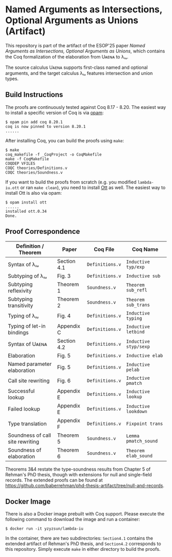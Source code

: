 # Named Arguments as Intersections, Optional Arguments as Unions (Artifact)

This repository is part of the artifact of the ESOP'25 paper *Named Arguments as Intersections, Optional Arguments as Unions*, which contains the Coq formalization of the elaboration from Uᴀᴇɴᴀ to λᵢᵤ.

The source calculus Uᴀᴇɴᴀ supports first-class named and optional arguments, and the target calculus λᵢᵤ features intersection and union types.

## Build Instructions

The proofs are continuously tested against Coq 8.17 - 8.20. The easiest way to install a specific version of Coq is via [opam](https://opam.ocaml.org/doc/Install.html):

```
$ opam pin add coq 8.20.1
coq is now pinned to version 8.20.1
......
```

After installing Coq, you can build the proofs using `make`:

```
$ make
coq_makefile -f _CoqProject -o CoqMakefile
make -f CoqMakefile
COQDEP VFILES
COQC theories/Definitions.v
COQC theories/Soundness.v
```

If you want to build the proofs from scratch (e.g. you modified `lambda-iu.ott` or ran `make clean`), you need to install [Ott](https://github.com/ott-lang/ott) as well. The easiest way to install Ott is also via opam:

```
$ opam install ott
......
installed ott.0.34
Done.
```

## Proof Correspondence

| Definition / Theorem             | Paper       | Coq File        | Coq Name              |
| -------------------------------- | ----------- | --------------- | --------------------- |
| Syntax of λᵢᵤ                    | Section 4.1 | `Definitions.v` | `Inductive typ/exp`   |
| Subtyping of λᵢᵤ                 | Fig. 3      | `Definitions.v` | `Inductive sub`       |
| Subtyping reflexivity            | Theorem 1   | `Soundness.v`   | `Theorem sub_refl`    |
| Subtyping transitivity           | Theorem 2   | `Soundness.v`   | `Theorem sub_trans`   |
| Typing of λᵢᵤ                    | Fig. 4      | `Definitions.v` | `Inductive typing`    |
| Typing of let-in bindings        | Appendix C  | `Definitions.v` | `Inductive letbind`   |
| Syntax of Uᴀᴇɴᴀ                  | Section 4.2 | `Definitions.v` | `Inductive styp/sexp` |
| Elaboration                      | Fig. 5      | `Definitions.v` | `Inductive elab`      |
| Named parameter elaboration      | Fig. 5      | `Definitions.v` | `Inductive pelab`     |
| Call site rewriting              | Fig. 6      | `Definitions.v` | `Inductive pmatch`    |
| Successful lookup                | Appendix E  | `Definitions.v` | `Inductive lookup`    |
| Failed lookup                    | Appendix E  | `Definitions.v` | `Inductive lookdown`  |
| Type translation                 | Appendix F  | `Definitions.v` | `Fixpoint trans`      |
| Soundness of call site rewriting | Theorem 5   | `Soundness.v`   | `Lemma pmatch_sound`  |
| Soundness of elaboration         | Theorem 6   | `Soundness.v`   | `Theorem elab_sound`  |

Theorems 3&4 restate the type-soundness results from Chapter 5 of Rehman's PhD thesis, though with extensions for null and single-field records. The extended proofs can be found at <https://github.com/baberrehman/phd-thesis-artifact/tree/null-and-records>.

## Docker Image

There is also a Docker image prebuilt with Coq support. Please execute the following command to download the image and run a container:

```
$ docker run -it yzyzsun/lambda-iu
```

In the container, there are two subdirectories: `Section4.1` contains the extended artifact of Rehman's PhD thesis, and `Section4.2` corresponds to this repository. Simply execute `make` in either directory to build the proofs.
